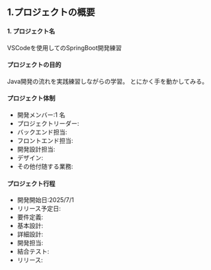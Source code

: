 ## 1.プロジェクトの概要

#### 1. プロジェクト名

VSCodeを使用してのSpringBoot開発練習

#### プロジェクトの目的

Java開発の流れを実践練習しながらの学習。
とにかく手を動かしてみる。

#### プロジェクト体制

- 開発メンバー:1 名
- プロジェクトリーダー:
- バックエンド担当:
- フロントエンド担当:
- 開発設計担当:
- デザイン:
- その他付随する業務:

#### プロジェクト行程

- 開発開始日:2025/7/1
- リリース予定日:
- 要件定義:
- 基本設計:
- 詳細設計:
- 開発担当:
- 結合テスト:
- リリース:

